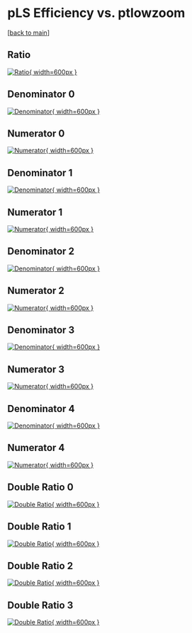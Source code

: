 # pLS Efficiency vs. ptlowzoom

[[back to main](./)]



## Ratio

[![Ratio](../mtv/var/pLS_vtr_321_-1_eff_ptlowzoom.png){ width=600px }](../mtv/var/pLS_vtr_321_-1_eff_ptlowzoom.pdf)

## Denominator 0

[![Denominator](../mtv/den/pLS_vtr_321_-1_eff_ptlowzoom_den0.png){ width=600px }](../mtv/den/pLS_vtr_321_-1_eff_ptlowzoom_den0.pdf)

## Numerator 0

[![Numerator](../mtv/num/pLS_vtr_321_-1_eff_ptlowzoom_num0.png){ width=600px }](../mtv/num/pLS_vtr_321_-1_eff_ptlowzoom_num0.pdf)

## Denominator 1

[![Denominator](../mtv/den/pLS_vtr_321_-1_eff_ptlowzoom_den1.png){ width=600px }](../mtv/den/pLS_vtr_321_-1_eff_ptlowzoom_den1.pdf)

## Numerator 1

[![Numerator](../mtv/num/pLS_vtr_321_-1_eff_ptlowzoom_num1.png){ width=600px }](../mtv/num/pLS_vtr_321_-1_eff_ptlowzoom_num1.pdf)

## Denominator 2

[![Denominator](../mtv/den/pLS_vtr_321_-1_eff_ptlowzoom_den2.png){ width=600px }](../mtv/den/pLS_vtr_321_-1_eff_ptlowzoom_den2.pdf)

## Numerator 2

[![Numerator](../mtv/num/pLS_vtr_321_-1_eff_ptlowzoom_num2.png){ width=600px }](../mtv/num/pLS_vtr_321_-1_eff_ptlowzoom_num2.pdf)

## Denominator 3

[![Denominator](../mtv/den/pLS_vtr_321_-1_eff_ptlowzoom_den3.png){ width=600px }](../mtv/den/pLS_vtr_321_-1_eff_ptlowzoom_den3.pdf)

## Numerator 3

[![Numerator](../mtv/num/pLS_vtr_321_-1_eff_ptlowzoom_num3.png){ width=600px }](../mtv/num/pLS_vtr_321_-1_eff_ptlowzoom_num3.pdf)

## Denominator 4

[![Denominator](../mtv/den/pLS_vtr_321_-1_eff_ptlowzoom_den4.png){ width=600px }](../mtv/den/pLS_vtr_321_-1_eff_ptlowzoom_den4.pdf)

## Numerator 4

[![Numerator](../mtv/num/pLS_vtr_321_-1_eff_ptlowzoom_num4.png){ width=600px }](../mtv/num/pLS_vtr_321_-1_eff_ptlowzoom_num4.pdf)

## Double Ratio 0

[![Double Ratio](../mtv/ratio/pLS_vtr_321_-1_eff_ptlowzoom_ratio0.png){ width=600px }](../mtv/ratio/pLS_vtr_321_-1_eff_ptlowzoom_ratio0.pdf)

## Double Ratio 1

[![Double Ratio](../mtv/ratio/pLS_vtr_321_-1_eff_ptlowzoom_ratio1.png){ width=600px }](../mtv/ratio/pLS_vtr_321_-1_eff_ptlowzoom_ratio1.pdf)

## Double Ratio 2

[![Double Ratio](../mtv/ratio/pLS_vtr_321_-1_eff_ptlowzoom_ratio2.png){ width=600px }](../mtv/ratio/pLS_vtr_321_-1_eff_ptlowzoom_ratio2.pdf)

## Double Ratio 3

[![Double Ratio](../mtv/ratio/pLS_vtr_321_-1_eff_ptlowzoom_ratio3.png){ width=600px }](../mtv/ratio/pLS_vtr_321_-1_eff_ptlowzoom_ratio3.pdf)

